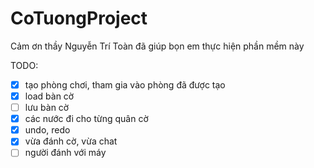 # CoTuongProject
Cảm ơn thầy Nguyễn Trí Toàn đã giúp bọn em thực hiện phần mềm này

TODO:
- [x] tạo phòng chơi, tham gia vào phòng đã được tạo
- [x] load bàn cờ
- [ ] lưu bàn cờ
- [x] các nước đi cho từng quân cờ
- [x] undo, redo
- [x] vừa đánh cờ, vừa chat
- [ ] người đánh với máy
